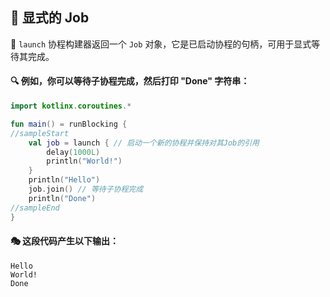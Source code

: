 ## 🌟 显式的 Job

🚀 `launch` 协程构建器返回一个 `Job` 对象，它是已启动协程的句柄，可用于显式等待其完成。

#### 🔍 例如，你可以等待子协程完成，然后打印 "Done" 字符串：

```kotlin
import kotlinx.coroutines.*

fun main() = runBlocking {
//sampleStart
    val job = launch { // 启动一个新的协程并保持对其Job的引用
        delay(1000L)
        println("World!")
    }
    println("Hello")
    job.join() // 等待子协程完成
    println("Done") 
//sampleEnd    
}
```

#### 🎭 这段代码产生以下输出：

```text
Hello
World!
Done
```